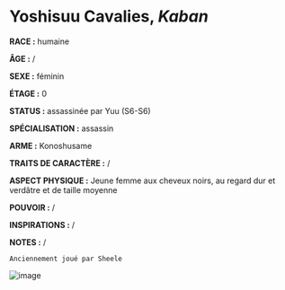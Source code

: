 # Yoshisuu Cavalies, *Kaban*

**RACE :** humaine

**ÂGE :** /

**SEXE :** féminin

**ÉTAGE :** 0

**STATUS :** assassinée par Yuu (S6-S6)

**SPÉCIALISATION :** assassin

**ARME :** Konoshusame

**TRAITS DE CARACTÈRE :** /

**ASPECT PHYSIQUE :** Jeune femme aux cheveux noirs, au regard dur et verdâtre et de taille moyenne

**POUVOIR :** /

**INSPIRATIONS :** /

**NOTES :** /

`Anciennement joué par Sheele`

![image](https://enyxia.alkanife.fr/images/characters/yoshisuu.png)